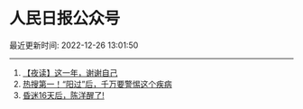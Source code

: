 # 人民日报公众号

最近更新时间: 2022-12-26 13:01:50

--- 
1. [【夜读】这一年，谢谢自己](https://mp.weixin.qq.com/s/t8qK7nnn_tCb3VmJcmzjVA) 
2. [热搜第一！“阳过”后，千万要警惕这个疾病](https://mp.weixin.qq.com/s/wtDwp2O4lX82pvzedqHu-A) 
3. [昏迷16天后，陈洋醒了!](https://mp.weixin.qq.com/s/wvmAQvLNMSiMB1AMxEfEMA) 

